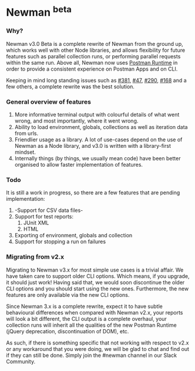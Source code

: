 # Newman <sup>beta</sup>

### Why?

Newman v3.0 Beta is a complete rewrite of Newman from the ground up, which works well with other Node libraries, and
allows flexibility for future features such as parallel collection runs, or performing parallel requests within the
same run. Above all, Newman now uses [Postman Runtime](https://github.com/postmanlabs/postman-runtime/) in order to
provide a consistent experience on Postman Apps and on CLI.

Keeping in mind long standing issues such as
[#381](https://github.com/postmanlabs/newman/issues/381),
[#47](https://github.com/postmanlabs/newman/issues/347),
[#290](https://github.com/postmanlabs/newman/issues/290),
[#168](https://github.com/postmanlabs/newman/issues/168) and a few others, a complete rewrite was the best solution.

### General overview of features

1. More informative terminal output with colourful details of what went wrong, and most importantly, where it went
   wrong.
2. Ability to load environment, globals, collections as well as iteration data from urls.
3. Friendlier usage as a library. A lot of use-cases depend on the use of Newman as a Node library, and v3.0 is written
   with a library-first mindset.
4. Internally things (by things, we usually mean code) have been better organised to allow faster implementation of
   features.

### Todo

It is still a work in progress, so there are a few features that are pending
implementation:

1. -Support for CSV data files-
2. Support for test reports:
    1. JUnit XML
    2. HTML
3. Exporting of environment, globals and collection
4. Support for stopping a run on failures

### Migrating from v2.x

Migrating to Newman v3.x for most simple use cases is a trivial affair. We have taken care to support older CLI options.
Which means, if you upgrade, it should just work! Having said that, we would soon discontinue the older CLI options and
you should start using the new ones. Furthermore, the new features are only available via the new CLI options.

Since Newman 3.x is a complete rewrite, expect it to have subtle behavioural differences when compared with Newman v2.x,
your reports will look a bit different, the CLI output is a complete overhaul, your collection runs will inherit all the
qualities of the new Postman Runtime (jQuery deprecation, discontinuation of DOM), etc.

As such, if there is something specific that not working with respect to v2.x or any workaround that you were doing,
we will be glad to chat and find out if they can still be done. Simply join the #newman channel in our Slack
Community.
